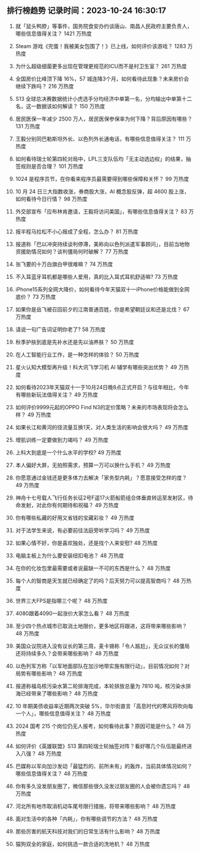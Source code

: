 
## 排行榜趋势 记录时间：2023-10-24 16:30:17
  
  1. 就「鼠头鸭脖」等事件，国务院食安办约谈唐山、南昌人民政府主要负责人，哪些信息值得关注？ 1421 万热度
    
  2. Steam 游戏《完蛋！我被美女包围了！》已上线，如何评价该游戏？ 1283 万热度
    
  3. 为什么超级细菌更多出现在管理更规范的ICU而不是村卫生室？ 261 万热度
    
  4. 全国房价比峰顶下降 16%，57 城连降3个月，如何看待此现象？未来房价会继续下跌吗？ 216 万热度
    
  5. S13 全球总决赛数据统计小虎选手分均经济中单第一名，分均输出中单第十二名，这一数据该如何解读？ 150 万热度
    
  6. 居民医保一年减少 2500 万人，居民医保参保率为何下降？背后原因有哪些？ 131 万热度
    
  7. 王毅分别同巴勒斯坦外长、以色列外长通电话，有哪些信息值得关注？ 111 万热度
    
  8. 如何看待瑞士轮第四轮对局中，LPL三支队伍均「无主动选边权」的结果，抽签规则是否合理？ 101 万热度
    
  9. 1024 是程序员节，在你看来程序员最需要得到哪些保障和关怀？ 99 万热度
    
  10. 10 月 24 日三大指数收涨，券商股大涨，AI 概念股反弹，超 4600 股上涨，如何看待今日行情？ 98 万热度
    
  11. 外交部宣布「应布林肯邀请，王毅将访问美国」，有哪些信息值得关注？ 83 万热度
    
  12. 报半程马拉松不小心报成了全程，怎么办？ 81 万热度
    
  13. 报道称「巴以冲突持续谈判停滞，美称向以色列派遣军事顾问」，目前当地物资援助情况如何？谈判僵局何时破解？ 77 万热度
    
  14. 张飞要的十万白旗白甲很难嘛？ 74 万热度
    
  15. 不入耳蓝牙耳机都是哪些人爱用，真的比入耳式耳机舒适嘛? 73 万热度
    
  16. iPhone15系列全网大降价，如何看待今年天猫双十一iPhone价格能做到全网底价？ 73 万热度
    
  17. 如果你是岳飞被召回前夕的江南普通百姓，你是希望朝廷议和还是北伐？ 67 万热度
    
  18. 请说一句广告词证明你老了? 58 万热度
    
  19. 秋季护肤到底是先补水还是先以油养肤？ 50 万热度
    
  20. 在人工智能行业工作，是一种怎样的体验？ 50 万热度
    
  21. 星火认知大模型再升级！科大讯飞学习机 AI 辅学有哪些突出优势？ 49 万热度
    
  22. 如何看待2023年天猫双十一于10月24日晚8点正式开启？与往年相比，今年有哪些新玩法值得关注？ 49 万热度
    
  23. 如何评价9999元起的OPPO Find N3的定价策略？未来的市场表现将会怎么样？ 49 万热度
    
  24. 如果长江和黄河的径流量互换1天，对人类生活的影响会很大吗？ 49 万热度
    
  25. 增肌训练一定要做到力竭吗？ 49 万热度
    
  26. 上科大到底是一个什么水平的学校? 49 万热度
    
  27. 本人偏好大屏，无拍照需求，预算一万可以换什么手机？ 49 万热度
    
  28. 你愿意通过金钱还是更多体力去解决「家务型内耗」？愿意接受怎样的度？ 49 万热度
    
  29. 神舟十七号载人飞行任务长征2号F遥17火箭船箭组合体垂直转运至发射区，待命发射，对此你有何期待和祝福？ 49 万热度
    
  30. 你有哪些私藏的好用又省钱的宝藏彩妆？ 49 万热度
    
  31. 对于法学生来说，有必要前往法庭旁听学习吗？ 49 万热度
    
  32. 如果心情不好，你是喜欢独处，还是找个人来安慰? 48 万热度
    
  33. 电脑主板上为什么要安装纽扣电池？ 48 万热度
    
  34. 在你的化妆包里最需要或者说最缺一不可的东西是什么？ 48 万热度
    
  35. 每个人的智商是天生就已经确定了的吗？后天努力可以提高智商吗？ 48 万热度
    
  36. 世界三大FPS是指哪三个呢？ 48 万热度
    
  37. 4080跟着4090一起涨价大家怎么看？ 48 万热度
    
  38. 至少四个热点城市已取消土地限价，更多地区将跟进，这将带来哪些影响？ 48 万热度
    
  39. 美国众议院进入没有议长的第三周，麦卡锡称「令人尴尬」，无众议长的僵局还将持续多久？会带来哪些影响？ 48 万热度
    
  40. 以色列军方称「以军地面部队在加沙地带实施有限行动」，目前情况如何？对局势有哪些影响？ 48 万热度
    
  41. 报道称福岛核污染水第二轮排海完成，本轮排放总量为 7810 吨，核污染水排海已经带来了哪些影响？ 48 万热度
    
  42. 10 年期美债收益率近期两次突破 5%，华尔街直言「高息时代的寒风将吹向每一个人」，哪些信息值得关注？ 48 万热度
    
  43. 2024 国考 215 个岗位仍无人报考，如何看待此事？原因可能是什么？ 48 万热度
    
  44. 如何评价《英雄联盟》S13 第四轮瑞士轮抽签对阵？看好哪几个队伍能最终进入八强？ 48 万热度
    
  45. 巴媒称以军向加沙发动「最猛烈的、前所未有」的轰炸，当前具体情况如何？哪些信息值得关注？ 48 万热度
    
  46. 你有多久没发朋友圈了，微信那些很久没发过朋友圈的人会被你遗忘吗？ 48 万热度
    
  47. 河北所有地市取消机动车尾号限行措施，将带来哪些影响？ 48 万热度
    
  48. 面对生活中的各种「内耗」，你有哪些调节的方法？ 48 万热度
    
  49. 那些厉害的航天科技对我们的日常生活有什么影响？ 48 万热度
    
  50. 猫狗双全的家庭，如何挑选一款合适的洗地机？ 48 万热度
    